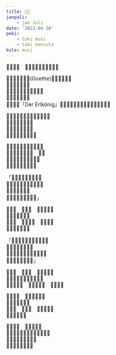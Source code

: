 ```yaml
---
title: ​󱤤​󱥽
janpali: 
    - jan Juli
date: '2023-04-10'
poki:
    - toki musi
    - toki monsuta
kule: musi
---
```


​󱥄​󱥡​󱤀​󱦝　​󱤷​󱤊​󱥎​󱦖​󱤍​󱤧​󱤬​󱥬​󱤻​󱥁

​󱤑󱦐󱤘󱤊󱥪󱤊󱦑(Goethe)​󱤧​󱥠​󱤉​󱤪​󱤱​󱦜　  
​󱤴​󱥬​󱦖​󱥔​󱤉​󱥆​󱦜　  
​󱥷​󱤡​󱥬​󱤻​󱥁​󱤧​󱥔​󱥩​󱥞​󱤀​󱦜  
​󱤕​󱦕​󱤻​󱥹​󱤧​󱤬​󱦜　  
​󱥞​󱤂​󱤉​󱥂「Der Erlkönig」​󱤬​󱤎󱦐󱤓󱥰󱥭󱥰󱦑​󱤡​󱥞​󱤘​󱤠​󱤉​󱥆​󱦜

​󱥙​󱤧​󱥩​󱥵​󱤙​󱥢​󱤬​󱥫​󱥏​󱥁​󱤬​󱤝​󱥵  
​󱤱​󱤬​󱥒​󱤑​󱦖​󱤨​󱥆​󱤀  
​󱥆​󱤧​󱤓​󱥔​󱤉​󱤑​󱦖​󱤨  
​󱥆​󱤧​󱤈​󱤉​󱥆​󱤧​󱥗​󱤉​󱥆  

​󱤑​󱦖​󱤨​󱥄​󱥞​󱤥​󱤉​󱥟​󱥞​󱥧​󱥙  
​󱥞​󱤘​󱤂​󱤘​󱤮​󱤉​󱤤​󱥽　​󱤱​󱥄  
​󱤉​󱤤​󱥽​󱤉​󱤥​󱤤​󱥆​󱤉​󱤥​󱤸  
​󱤑​󱦖​󱤨​󱥄​󱥁​󱤧​󱤝​󱥲​󱥨  

「​󱤑​󱦖​󱤨​󱥔​󱥄​󱥩​󱤬​󱥒​󱤴  
​󱤻​󱥍​󱦗​󱥔​󱤼​󱦘​󱤀​󱤧​󱤘​󱤬​󱥁  
​󱤗​󱤞​󱤼​󱤧​󱤬​󱥒​󱥪  
​󱤱​󱤴​󱤧​󱤓​󱤉​󱤥​󱥤​󱥔​󱤀」

​󱤱​󱤴​󱥄　​󱤱​󱤴​󱥄　​󱥞​󱤘​󱤂​󱤘​󱤠  
​󱤉​󱥬​󱥷​󱥔​󱥍​󱤤​󱥽  
​󱥄​󱥐​󱤀　​󱥄​󱥐​󱤉​󱤕　​󱤑​󱦖​󱤨​󱥄  
​󱤝​󱤧​󱥩​󱤉​󱤪​󱤗​󱤨

「​󱤑​󱦖​󱤨​󱥔​󱥄​󱥞​󱥷​󱤂​󱥷​󱥩​󱤴  
​󱤑​󱦖​󱤨​󱤴​󱤧​󱤈​󱥩​󱥞  
​󱤑​󱦖​󱤨​󱤴​󱤧​󱤤​󱤉​󱥩​󱤻​󱤬​󱥫​󱥏  
​󱤧​󱤈​󱤧​󱥩​󱤧​󱤻​󱥩​󱥞」

​󱤱​󱤴​󱥄　​󱤱​󱤴​󱥄　​󱥞​󱤘​󱤂​󱤘​󱤮  
​󱤉​󱤑​󱦖​󱤨​󱥍​󱦗​󱤤​󱥽​󱦘​󱤬​󱥏  
​󱤑​󱦖​󱤨​󱤴​󱥄　​󱤑​󱦖​󱤨​󱤴​󱥄　​󱤴​󱤮​󱥔​󱤀

​󱤴​󱥅​󱤉​󱥞　​󱥛​󱥞​󱤧​󱥔​󱥩​󱤴  
​󱥞​󱥷​󱤂​󱤡​󱤴​󱥱​󱤀  
​󱤱​󱤴​󱥄　​󱤱​󱤴​󱥄　​󱥆​󱤧​󱤭​󱤉​󱤴  
​󱤤​󱥽​󱤧​󱥈​󱤉​󱤴

​󱤱​󱤧​󱥎​󱤍　​󱥆​󱤧​󱥩​󱥵​󱤀  
​󱤭​󱥆​󱤡​󱤑​󱦖​󱤨​󱤧​󱤕​󱥍​󱦗​󱥵​󱤂​󱦘  
​󱥆​󱤧​󱤖​󱥩​󱥭​󱤬​󱥵​󱥶​󱥆  
​󱤭​󱥆​󱤡​󱤑​󱦖​󱤨​󱤧​󱤷
